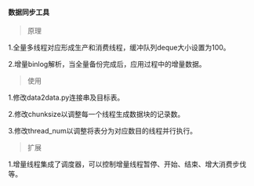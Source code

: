 #### 数据同步工具

> 原理

1.全量多线程对应形成生产和消费线程，缓冲队列deque大小设置为100。

2.增量binlog解析，当全量备份完成后，应用过程中的增量数据。

> 使用

1.修改data2data.py连接串及目标表。

2.修改chunksize以调整每一个线程生成数据块的记录数。

3.修改thread_num以调整将表分为对应数目的线程并行执行。

> 扩展

1.增量线程集成了调度器，可以控制增量线程暂停、开始、结束、增大消费步伐等。

